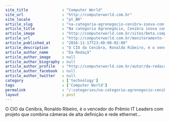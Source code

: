```yaml
---
site_title               : "Computer World"
site_url                 : "http://computerworld.com.br"
site_locale              : "pt_BR"
article_slug             : "na-categoria-agronegocio-cenibra-inova-com-monitoramento-florestal-24x7"
article_title            : "Na categoria Agronegócio, Cenibra inova com monitoramento florestal 24x7"
article_image            : "http://computerworld.com.br/sites/beta.computerworld.com.br/files/news_articles/ronaldo_ribeiro.jpg"
article_url              : "http://computerworld.com.br/monitoramento-florestal-24x7"
article_published_at     : "2016-11-17T23:40:00-02:00"
article_description      : "O CIO da Cenibra, Ronaldo Ribeiro, é o vencedor do Prêmio IT Leaders com projeto que combina câmeras de alta definição e rede ethernet..."
article_author_name      : "Da Redaçã"
article_author_image     : null
article_author_biography : null
article_author_profile   : "http://computerworld.com.br/autor/da-redacao"
article_author_facebook  : null
article_author_twitter   : null
category                 : ['technology']
tags                     : ['Computer World']
permalink                : "/:categories/na-categoria-agronegocio-cenibra-inova-com-monitoramento-florestal-24x7/"
layout                   : post
---
```


O CIO da Cenibra, Ronaldo Ribeiro, é o vencedor do Prêmio IT Leaders com projeto que combina câmeras de alta definição e rede ethernet...
